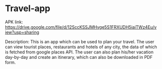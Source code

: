 # Travel-app
APK link: https://drive.google.com/file/d/12SccKSSJMHvge5S1FRXUDH5iaiTWz4Eu/view?usp=sharing

Description:
This is an app which can be used to plan your travel. The user can view tourist places, restaurants and hotels of any city, the data of which is fetched from google places API. The user can also plan his/her vacation day-by-day and create an itinerary, which can also be downloaded in PDF form.
